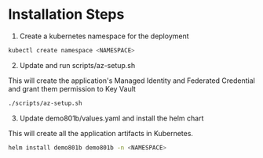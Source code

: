 # Installation Steps 

1. Create a kubernetes namespace for the deployment

```bash
kubectl create namespace <NAMESPACE>
```

2. Update and run scripts/az-setup.sh

This will create the application's Managed Identity and Federated Credential and grant them permission to Key Vault

```bash
./scripts/az-setup.sh
```

3. Update demo801b/values.yaml and install the helm chart

This will create all the application artifacts in Kubernetes.

```bash
helm install demo801b demo801b -n <NAMESPACE>
```